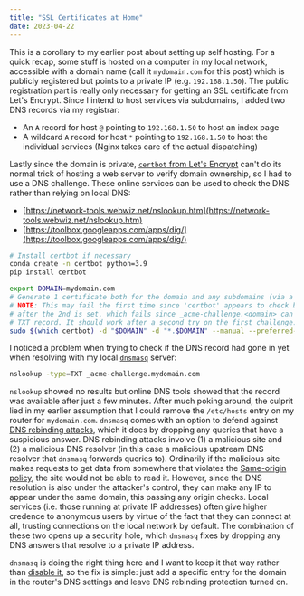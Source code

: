 ```yaml
---
title: "SSL Certificates at Home"
date: 2023-04-22
---
```


This is a corollary to my earlier post about setting up self hosting. For a quick recap, some stuff is hosted on a computer in my local network, accessible with a domain name (call it `mydomain.com` for this post) which is publicly registered but points to a private IP (e.g. `192.168.1.50`). The public registration part is really only necessary for getting an SSL certificate from Let's Encrypt. Since I intend to host services via subdomains, I added two DNS records via my registrar:

* An `A` record for host `@` pointing to `192.168.1.50` to host an index page
* A wildcard `A` record for host `*` pointing to `192.168.1.50` to host the individual services (Nginx takes care of the actual dispatching)

Lastly since the domain is private, [`certbot` from Let's Encrypt](https://certbot.eff.org/instructions?ws=apache&os=pip) can't do its normal trick of hosting a web server to verify domain ownership, so I had to use a DNS challenge. These online services can be used to check the DNS rather than relying on local DNS:

* [https://network-tools.webwiz.net/nslookup.htm](https://network-tools.webwiz.net/nslookup.htm)
* [https://toolbox.googleapps.com/apps/dig/](https://toolbox.googleapps.com/apps/dig/)

```bash
# Install certbot if necessary
conda create -n certbot python=3.9
pip install certbot

export DOMAIN=mydomain.com
# Generate 1 certificate both for the domain and any subdomains (via a wildcard cert)
# NOTE: This may fail the first time since 'certbot' appears to check both domains only
# after the 2nd is set, which fails since _acme-challenge.<domain> can only have one
# TXT record. It should work after a second try on the first challenge.
sudo $(which certbot) -d "$DOMAIN" -d "*.$DOMAIN" --manual --preferred-challenges dns certonly --register-unsafely-without-email --agree-tos
```

I noticed a problem when trying to check if the DNS record had gone in yet when resolving with my local [`dnsmasq`](https://en.wikipedia.org/wiki/Dnsmasq) server:

```bash
nslookup -type=TXT _acme-challenge.mydomain.com
```

`nslookup` showed no results but online DNS tools showed that the record was available after just a few minutes. After much poking around, the culprit lied in my earlier assumption that I could remove the `/etc/hosts` entry on my router for `mydomain.com`. `dnsmasq` comes with an option to defend against [DNS rebinding attacks](https://en.wikipedia.org/wiki/DNS_rebinding), which it does by dropping any queries that have a suspicious answer. DNS rebinding attacks involve (1) a malicious site and (2) a malicious DNS resolver (in this case a malicious upstream DNS resolver that `dnsmasq` forwards queries to). Ordinarily if the malicious site makes requests to get data from somewhere that violates the [Same-origin policy](https://en.wikipedia.org/wiki/Same-origin_policy), the site would not be able to read it. However, since the DNS resolution is also under the attacker's control, they can make any IP to appear under the same domain, this passing any origin checks. Local services (i.e. those running at private IP addresses) often give higher credence to anonymous users by virtue of the fact that they can connect at all, trusting connections on the local network by default. The combination of these two opens up a security hole, which `dnsmasq` fixes by dropping any DNS answers that resolve to a private IP address.

`dnsmasq` is doing the right thing here and I want to keep it that way rather than [disable it](https://serverfault.com/questions/419828/dnsmasq-swallows-local-a-entries), so the fix is simple: just add a specific entry for the domain in the router's DNS settings and leave DNS rebinding protection turned on.
